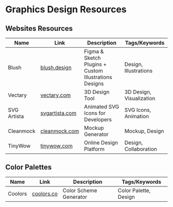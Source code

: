 
# Graphics Design Resources

## Websites Resources

| Name     | Link                                | Description                                           | Tags/Keywords            |
| -------- | ----------------------------------- | ----------------------------------------------------- | ------------------------ |
| Blush    | [blush.design](https://blush.design/) | Figma & Sketch Plugins + Custom Illustrations Designs | Design, Illustrations    |
| Vectary  | [vectary.com](https://www.vectary.com/) | 3D Design Tool                                     | 3D Design, Visualization |
| SVG Artista | [svgartista.com](https://svgartista.com/) | Animated SVG Icons for Developers               | SVG Icons, Animation    |
| Cleanmock | [cleanmock.com](https://cleanmock.com/) | Mockup Generator                                    | Mockup, Design          |
| TinyWow  | [tinywow.com](https://tinywow.com/) | Online Design Platform                               | Design, Collaboration   |

## Color Palettes

| Name     | Link                           | Description            | Tags/Keywords     |
| -------- | ------------------------------ | ---------------------- | ----------------- |
| Coolors  | [coolors.co](https://coolors.co/) | Color Scheme Generator | Color Palette, Design |
